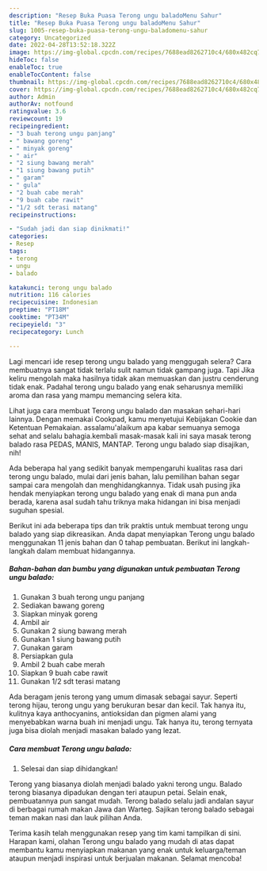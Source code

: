 ```yaml
---
description: "Resep Buka Puasa Terong ungu baladoMenu Sahur"
title: "Resep Buka Puasa Terong ungu baladoMenu Sahur"
slug: 1005-resep-buka-puasa-terong-ungu-baladomenu-sahur
category: Uncategorized
date: 2022-04-28T13:52:18.322Z
image: https://img-global.cpcdn.com/recipes/7688ead8262710c4/680x482cq70/terong-ungu-balado-foto-resep-utama.jpg
hideToc: false
enableToc: true
enableTocContent: false
thumbnail: https://img-global.cpcdn.com/recipes/7688ead8262710c4/680x482cq70/terong-ungu-balado-foto-resep-utama.jpg
cover: https://img-global.cpcdn.com/recipes/7688ead8262710c4/680x482cq70/terong-ungu-balado-foto-resep-utama.jpg
author: Admin
authorAv: notfound
ratingvalue: 3.6
reviewcount: 19
recipeingredient:
- "3 buah terong ungu panjang"
- " bawang goreng"
- " minyak goreng"
- " air"
- "2 siung bawang merah"
- "1 siung bawang putih"
- " garam"
- " gula"
- "2 buah cabe merah"
- "9 buah cabe rawit"
- "1/2 sdt terasi matang"
recipeinstructions:

- "Sudah jadi dan siap dinikmati!"
categories:
- Resep
tags:
- terong
- ungu
- balado

katakunci: terong ungu balado 
nutrition: 116 calories
recipecuisine: Indonesian
preptime: "PT18M"
cooktime: "PT34M"
recipeyield: "3"
recipecategory: Lunch

---
```



Lagi mencari ide resep terong ungu balado yang menggugah selera? Cara membuatnya sangat tidak terlalu sulit namun tidak gampang juga. Tapi Jika keliru mengolah maka hasilnya tidak akan memuaskan dan justru cenderung tidak enak. Padahal terong ungu balado yang enak seharusnya memiliki aroma dan rasa yang mampu memancing selera kita.


Lihat juga cara membuat Terong ungu balado dan masakan sehari-hari lainnya. Dengan memakai Cookpad, kamu menyetujui Kebijakan Cookie dan Ketentuan Pemakaian. assalamu&#39;alaikum apa kabar semuanya semoga sehat and selalu bahagia.kembali masak-masak kali ini saya masak terong balado rasa PEDAS, MANIS, MANTAP. Terong ungu balado siap disajikan, nih!

Ada beberapa hal yang sedikit banyak mempengaruhi kualitas rasa dari terong ungu balado, mulai dari jenis bahan, lalu pemilihan bahan segar sampai cara mengolah dan menghidangkannya. Tidak usah pusing jika hendak menyiapkan terong ungu balado yang enak di mana pun anda berada, karena asal sudah tahu triknya maka hidangan ini bisa menjadi suguhan spesial.


Berikut ini ada beberapa tips dan trik praktis untuk membuat terong ungu balado yang siap dikreasikan. Anda dapat menyiapkan Terong ungu balado menggunakan 11 jenis bahan dan 0 tahap pembuatan. Berikut ini langkah-langkah dalam membuat hidangannya.

<!--inarticleads1-->

##### Bahan-bahan dan bumbu yang digunakan untuk pembuatan Terong ungu balado:

1. Gunakan 3 buah terong ungu panjang
1. Sediakan  bawang goreng
1. Siapkan  minyak goreng
1. Ambil  air
1. Gunakan 2 siung bawang merah
1. Gunakan 1 siung bawang putih
1. Gunakan  garam
1. Persiapkan  gula
1. Ambil 2 buah cabe merah
1. Siapkan 9 buah cabe rawit
1. Gunakan 1/2 sdt terasi matang


Ada beragam jenis terong yang umum dimasak sebagai sayur. Seperti terong hijau, terong ungu yang berukuran besar dan kecil. Tak hanya itu, kulitnya kaya anthocyanins, antioksidan dan pigmen alami yang menyebabkan warna buah ini menjadi ungu. Tak hanya itu, terong ternyata juga bisa diolah menjadi masakan balado yang lezat. 

<!--inarticleads2-->

##### Cara membuat Terong ungu balado:


1. Selesai dan siap dihidangkan!

Terong yang biasanya diolah menjadi balado yakni terong ungu. Balado terong biasanya dipadukan dengan teri ataupun petai. Selain enak, pembuatannya pun sangat mudah. Terong balado selalu jadi andalan sayur di berbagai rumah makan Jawa dan Warteg. Sajikan terong balado sebagai teman makan nasi dan lauk pilihan Anda. 

Terima kasih telah menggunakan resep yang tim kami tampilkan di sini. Harapan kami, olahan Terong ungu balado yang mudah di atas dapat membantu kamu menyiapkan makanan yang enak untuk keluarga/teman ataupun menjadi inspirasi untuk berjualan makanan. Selamat mencoba!

